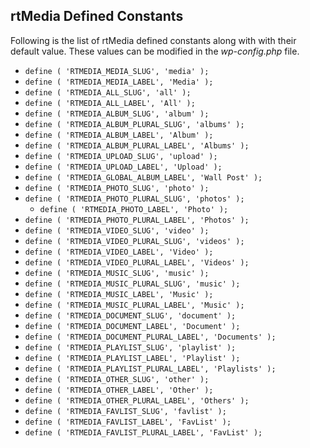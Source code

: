 ## rtMedia Defined Constants

Following is the list of rtMedia defined constants along with with their default value. These values can be modified in the *wp-config.php* file.

  * `define ( 'RTMEDIA_MEDIA_SLUG', 'media' );`
  * `define ( 'RTMEDIA_MEDIA_LABEL', 'Media' );`
  * `define ( 'RTMEDIA_ALL_SLUG', 'all' );`
  * `define ( 'RTMEDIA_ALL_LABEL', 'All' );`
  * `define ( 'RTMEDIA_ALBUM_SLUG', 'album' );`
  * `define ( 'RTMEDIA_ALBUM_PLURAL_SLUG', 'albums' );`
  * `define ( 'RTMEDIA_ALBUM_LABEL', 'Album' );`
  * `define ( 'RTMEDIA_ALBUM_PLURAL_LABEL', 'Albums' );`
  * `define ( 'RTMEDIA_UPLOAD_SLUG', 'upload' );`
  * `define ( 'RTMEDIA_UPLOAD_LABEL', 'Upload' );`
  * `define ( 'RTMEDIA_GLOBAL_ALBUM_LABEL', 'Wall Post' );`
  * `define ( 'RTMEDIA_PHOTO_SLUG', 'photo' );`
  * `define ( 'RTMEDIA_PHOTO_PLURAL_SLUG', 'photos' );`
	* `define ( 'RTMEDIA_PHOTO_LABEL', 'Photo' );`
  * `define ( 'RTMEDIA_PHOTO_PLURAL_LABEL', 'Photos' );`
  * `define ( 'RTMEDIA_VIDEO_SLUG', 'video' );`
  * `define ( 'RTMEDIA_VIDEO_PLURAL_SLUG', 'videos' );`
  * `define ( 'RTMEDIA_VIDEO_LABEL', 'Video' );`
  * `define ( 'RTMEDIA_VIDEO_PLURAL_LABEL', 'Videos' );`
  * `define ( 'RTMEDIA_MUSIC_SLUG', 'music' );`
  * `define ( 'RTMEDIA_MUSIC_PLURAL_SLUG', 'music' );`
  * `define ( 'RTMEDIA_MUSIC_LABEL', 'Music' );`
  * `define ( 'RTMEDIA_MUSIC_PLURAL_LABEL', 'Music' );`
  * `define ( 'RTMEDIA_DOCUMENT_SLUG', 'document' );`
  * `define ( 'RTMEDIA_DOCUMENT_LABEL', 'Document' );`
  * `define ( 'RTMEDIA_DOCUMENT_PLURAL_LABEL', 'Documents' );`
  * `define ( 'RTMEDIA_PLAYLIST_SLUG', 'playlist' );`
  * `define ( 'RTMEDIA_PLAYLIST_LABEL', 'Playlist' );`
  * `define ( 'RTMEDIA_PLAYLIST_PLURAL_LABEL', 'Playlists' );`
  * `define ( 'RTMEDIA_OTHER_SLUG', 'other' );`
  * `define ( 'RTMEDIA_OTHER_LABEL', 'Other' );`
  * `define ( 'RTMEDIA_OTHER_PLURAL_LABEL', 'Others' );`
  * `define ( 'RTMEDIA_FAVLIST_SLUG', 'favlist' );`
  * `define ( 'RTMEDIA_FAVLIST_LABEL', 'FavList' );`
  * `define ( 'RTMEDIA_FAVLIST_PLURAL_LABEL', 'FavList' );`
